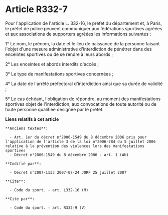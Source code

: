 # Article R332-7

Pour l'application de l'article L. 332-16, le préfet du département et, à Paris, le préfet de police peuvent communiquer aux
fédérations sportives agréées et aux associations de supporters agréées les informations suivantes :

1° Le nom, le prénom, la date et le lieu de naissance de la personne faisant l'objet d'une mesure administrative
d'interdiction de pénétrer dans des enceintes sportives ou de se rendre à leurs abords ;

2° Les enceintes et abords interdits d'accès ;

3° Le type de manifestations sportives concernées ;

4° La date de l'arrêté préfectoral d'interdiction ainsi que sa durée de validité ;

5° Le cas échéant, l'obligation de répondre, au moment des manifestations sportives objet de l'interdiction, aux convocations
de toute autorité ou de toute personne qualifiée désignée par le préfet.

**Liens relatifs à cet article**

	**Anciens textes**:

	  - Art. 1er du décret n°2006-1549 du 8 décembre 2006 pris pour l'application de l'article 3 de la loi n°2006-784 du 5 juillet 2006 relative à la prévention des violences lors des manifestations sportives
	  - Décret n°2006-1549 du 8 décembre 2006 - art. 1 (Ab)

	**Codifié par**:

	  - Décret n°2007-1133 2007-07-24 JORF 25 juillet 2007

	**Cite**:

	  - Code du sport. - art. L332-16 (M)

	**Cité par**:

	  - Code du sport. - art. R332-9 (V)
